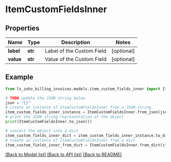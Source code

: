 # ItemCustomFieldsInner


## Properties

Name | Type | Description | Notes
------------ | ------------- | ------------- | -------------
**label** | **str** | Label of the Custom Field | [optional] 
**value** | **str** | Value of the Custom Field | [optional] 

## Example

```python
from ls_zoho_billing_invoices.models.item_custom_fields_inner import ItemCustomFieldsInner

# TODO update the JSON string below
json = "{}"
# create an instance of ItemCustomFieldsInner from a JSON string
item_custom_fields_inner_instance = ItemCustomFieldsInner.from_json(json)
# print the JSON string representation of the object
print(ItemCustomFieldsInner.to_json())

# convert the object into a dict
item_custom_fields_inner_dict = item_custom_fields_inner_instance.to_dict()
# create an instance of ItemCustomFieldsInner from a dict
item_custom_fields_inner_from_dict = ItemCustomFieldsInner.from_dict(item_custom_fields_inner_dict)
```
[[Back to Model list]](../README.md#documentation-for-models) [[Back to API list]](../README.md#documentation-for-api-endpoints) [[Back to README]](../README.md)


